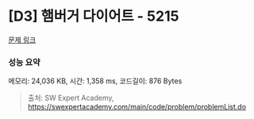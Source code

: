 # [D3] 햄버거 다이어트 - 5215 

[문제 링크](https://swexpertacademy.com/main/code/problem/problemDetail.do?contestProbId=AWT-lPB6dHUDFAVT) 

### 성능 요약

메모리: 24,036 KB, 시간: 1,358 ms, 코드길이: 876 Bytes



> 출처: SW Expert Academy, https://swexpertacademy.com/main/code/problem/problemList.do